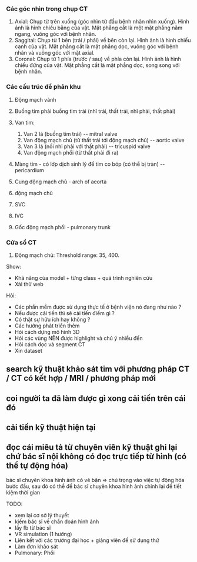 ### Các góc nhìn trong chụp CT

1. Axial: Chụp từ trên xuống (góc nhìn từ đầu bệnh nhân nhìn xuống). Hình ảnh là hình chiếu bằng của vật. Mặt phẳng cắt là một mặt phẳng nằm ngang, vuông góc với bệnh nhân.
2. Saggital: Chụp từ 1 bên (trái / phải) về bên còn lại. Hình ảnh là hình chiếu cạnh của vật. Mặt phẳng cắt là mặt phẳng dọc, vuông góc với bệnh nhân và vuông góc với mặt axial.
3. Coronal: Chụp từ 1 phía (trước / sau) về phía còn lại. Hình ảnh là hình chiếu đứng của vật. Mặt phẳng cắt là mặt phẳng dọc, song song với bệnh nhân.

### Các cấu trúc để phân khu

1. Động mạch vành

2. Buồng tim phải buồng tim trái (nhĩ trái, thất trái, nhĩ phải, thất phải)

3. Van tim:

    1. Van 2 lá (buồng tim trái) -- mitral valve
    2. Van động mạch chủ (từ thất trái tới động mạch chủ) -- aortic valve
    3. Van 3 lá (nối nhỉ phải với thất phải) -- tricuspid valve
    4. Van động mạch phổi (từ thất phải đi ra)

4. Màng tim - có lớp dịch sinh lý để tim co bóp (có thể bị tràn) -- pericardium

5. Cung động mạch chủ - arch of aeorta

6. động mạch chủ

7. SVC

8. IVC

9. Gốc động mạch phổi - pulmonary trunk

### Cửa sổ CT

1. Động mạch chủ: Threshold range: 35, 400.

Show:

-   Khả năng của model + từng class + quá trình nghiên cứu
-   Xài thử web

Hỏi:

-   Các phần mềm được sử dụng thực tế ở bệnh viện nó đang như nào ?
-   Nếu được cải tiến thì sẽ cải tiến điểm gì ?
-   Có thật sự hữu ích hay không ?
-   Các hướng phát triển thêm
-   Hỏi cách dựng mô hình 3D
-   Hỏi các vùng NÊN được highlight và chú ý nhiều đến
-   Hỏi cách đọc và segment CT
-   Xin dataset

## search kỹ thuật khảo sát tim với phương pháp CT / CT có kết hợp / MRI / phương pháp mới

## coi người ta đã làm được gì xong cải tiến trên cái đó

## cải tiến kỹ thuật hiện tại

## đọc cái miêu tả từ chuyên viên kỹ thuật ghi lại chứ bác sĩ nội không có đọc trực tiếp từ hình (có thể tự động hóa)

bác sĩ chuyên khoa hình ảnh có vẻ bận => chú trọng vào việc tự động hóa bước đầu, sau đó có thể để bác sĩ chuyên khoa hình ảnh chỉnh lại để tiết kiệm thời gian

TODO:

-   xem lại cơ sở lý thuyết
-   kiếm bác sĩ về chẩn đoán hình ảnh
-   lấy fb từ bác sĩ
-   VR simulation (1 hướng)
-   Liên kết với các trường đại học + giảng viên để sử dụng thử
-   Làm đơn khảo sát
-   Pulmonary: Phổi
